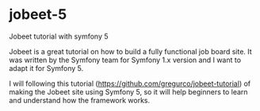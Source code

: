 # jobeet-5
Jobeet tutorial with symfony 5

Jobeet is a great tutorial on how to build a fully functional job board site. It was written by the Symfony team for Symfony 1.x version and I want to adapt it for Symfony 5.

I will following this tutorial (https://github.com/gregurco/jobeet-tutorial) of making the Jobeet site using Symfony 5, so it will help beginners to learn and understand how the framework works.
